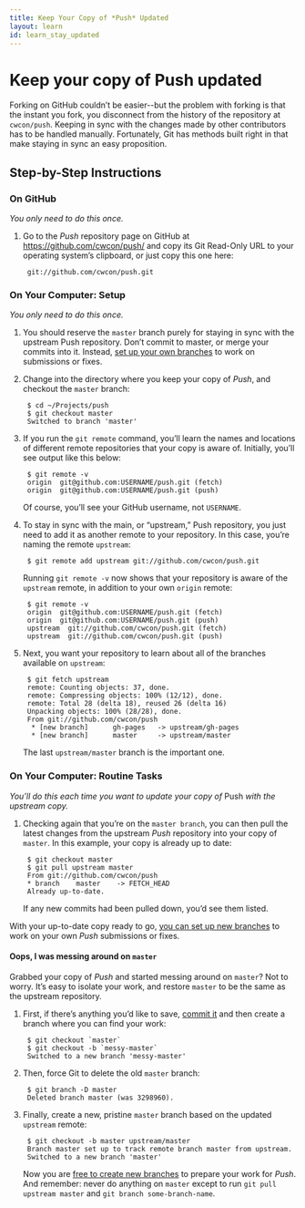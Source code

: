 ```yaml
---
title: Keep Your Copy of *Push* Updated
layout: learn
id: learn_stay_updated
---
```


# Keep your copy of Push updated

Forking on GitHub couldn’t be easier--but the problem with forking is that the instant you fork,
you disconnect from the history of the repository at `cwcon/push`. Keeping in sync with the changes
made by other contributors has to be handled manually. Fortunately, Git has methods built right in
that make staying in sync an easy proposition.

## Step-by-Step Instructions

### On GitHub
*You only need to do this once.*

1. Go to the *Push* repository page on GitHub at https://github.com/cwcon/push/ and copy its Git
   Read-Only URL to your operating system’s clipboard, or just copy this one here:

        git://github.com/cwcon/push.git

### On Your Computer: Setup
*You only need to do this once.*

1. You should reserve the `master` branch purely for staying in sync with the upstream Push
   repository. Don’t commit to master, or merge your commits into it. Instead,
   [set up your own branches](/learn/branching.html) to work on submissions or fixes.

2. Change into the directory where you keep your copy of *Push*, and checkout the `master` branch:

        $ cd ~/Projects/push
        $ git checkout master
        Switched to branch 'master'

3. If you run the `git remote` command, you’ll learn the names and locations of different remote
   repositories that your copy is aware of. Initially, you’ll see output like this below:

        $ git remote -v
        origin	git@github.com:USERNAME/push.git (fetch)
        origin	git@github.com:USERNAME/push.git (push)

   Of course, you’ll see your GitHub username, not `USERNAME`.

4. To stay in sync with the main, or “upstream,” Push repository, you just need to add it as another
   remote to your repository. In this case, you’re naming the remote `upstream`:

        $ git remote add upstream git://github.com/cwcon/push.git

   Running `git remote -v` now shows that your repository is aware of the `upstream` remote, in
   addition to your own `origin` remote:

        $ git remote -v
        origin  git@github.com:USERNAME/push.git (fetch)
        origin  git@github.com:USERNAME/push.git (push)
        upstream  git://github.com/cwcon/push.git (fetch)
        upstream  git://github.com/cwcon/push.git (push)

5. Next, you want your repository to learn about all of the branches available on `upstream`:

        $ git fetch upstream
        remote: Counting objects: 37, done.
        remote: Compressing objects: 100% (12/12), done.
        remote: Total 28 (delta 18), reused 26 (delta 16)
        Unpacking objects: 100% (28/28), done.
        From git://github.com/cwcon/push
         * [new branch]      gh-pages   -> upstream/gh-pages
         * [new branch]      master     -> upstream/master

   The last `upstream/master` branch is the important one.

### On Your Computer: Routine Tasks
*You’ll do this each time you want to update your copy of* Push *with the upstream copy.*

1. Checking again that you’re on the `master branch`, you can then pull the latest changes
   from the upstream *Push* repository into your copy of `master`. In this example, your copy
   is already up to date:

        $ git checkout master
        $ git pull upstream master
        From git://github.com/cwcon/push
        * branch    master    -> FETCH_HEAD
        Already up-to-date.

   If any new commits had been pulled down, you’d see them listed.

With your up-to-date copy ready to go, [you can set up new branches](/learn/branching.html) to
work on your own *Push* submissions or fixes.

#### Oops, I was messing around on `master`

Grabbed your copy of *Push* and started messing around on `master`? Not to worry. It’s easy to
isolate your work, and restore `master` to be the same as the upstream repository.

1. First, if there’s anything you’d like to save, [commit it](/learn/add-and-commit.html) and then create a branch where you can find your work:

        $ git checkout `master`
        $ git checkout -b `messy-master`
        Switched to a new branch 'messy-master'

2. Then, force Git to delete the old `master` branch:

        $ git branch -D master
        Deleted branch master (was 3298960).

3. Finally, create a new, pristine `master` branch based on the updated `upstream` remote:

        $ git checkout -b master upstream/master
        Branch master set up to track remote branch master from upstream.
        Switched to a new branch 'master'

   Now you are [free to create new branches](/learn/branching.html) to prepare your work for *Push*.
   And remember: never do anything on `master` except to run `git pull upstream master` and
   `git branch some-branch-name`.
